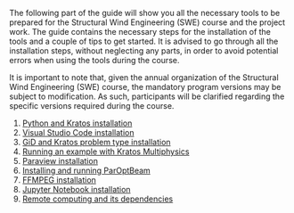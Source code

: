 The following part of the guide will show you all the necessary tools to be prepared for the Structural Wind Engineering (SWE) course and the project work. The guide contains the necessary steps for the installation of the tools and a couple of tips to get started. It is advised to go through all the installation steps, without neglecting any parts, in order to avoid potential errors when using the tools during the course.

It is important to note that, given the annual organization of the Structural Wind Engineering (SWE) course, the mandatory program versions may be subject to modification. As such, participants will be clarified regarding the specific versions required during the course.

1. [Python and Kratos installation](Kratos_with_Python_3.10.html) 
2. [Visual Studio Code installation](Visual_Studio_Code.html) 
3. [GiD and Kratos problem type installation](GiD.html) 
4. [Running an example with Kratos Multiphysics](Testing_Kratos_Installation.html) 
5. [Paraview installation](Paraview.html) 
6. [Installing and running ParOptBeam](ParOptBeam.html) 
7. [FFMPEG installation](FFMPEG.html) 
8. [Jupyter Notebook installation](Jupyter_Notebook.html) 
9. [Remote computing and its dependencies](Remote_Computing.html) 
